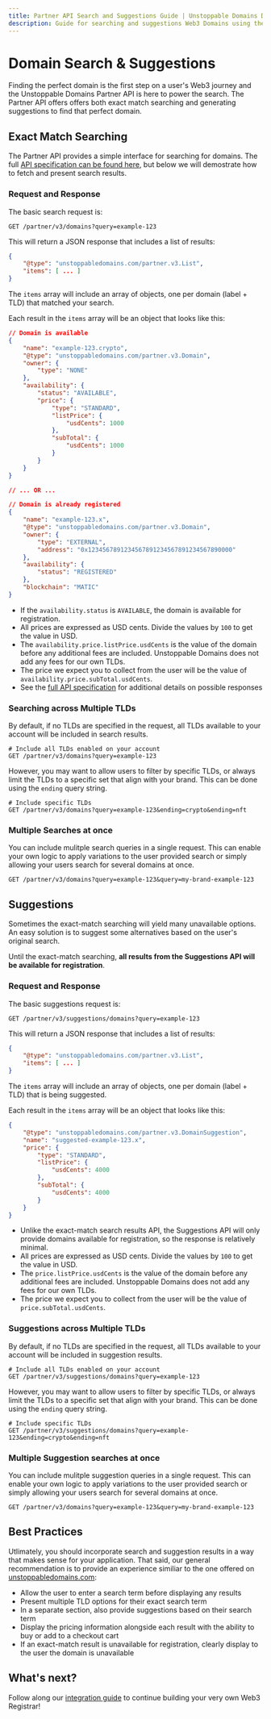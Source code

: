 ```yaml
---
title: Partner API Search and Suggestions Guide | Unstoppable Domains Developer Portal
description: Guide for searching and suggestions Web3 Domains using the Unstoppable Domains Partner API
---
```


# Domain Search & Suggestions

Finding the perfect domain is the first step on a user's Web3 journey and the Unstoppable Domains Partner API is here to power the search. The Partner API offers offers both exact match searching and generating suggestions to find that perfect domain.

## Exact Match Searching

The Partner API provides a simple interface for searching for domains. The full [API specification can be found here](https://docs.unstoppabledomains.com/openapi/partner/latest/#operation/getMultipleDomains), but below we will demostrate how to fetch and present search results.

### Request and Response

The basic search request is:
```
GET /partner/v3/domains?query=example-123
```

This will return a JSON response that includes a list of results:
```json
{
    "@type": "unstoppabledomains.com/partner.v3.List",
    "items": [ ... ]
}
```

The `items` array will include an array of objects, one per domain (label + TLD) that matched your search.

Each result in the `items` array will be an object that looks like this:
```json
// Domain is available
{
    "name": "example-123.crypto",
    "@type": "unstoppabledomains.com/partner.v3.Domain",
    "owner": {
        "type": "NONE"
    },
    "availability": {
        "status": "AVAILABLE",
        "price": {
            "type": "STANDARD",
            "listPrice": {
                "usdCents": 1000
            },
            "subTotal": {
                "usdCents": 1000
            }
        }
    }
}

// ... OR ...

// Domain is already registered
{
    "name": "example-123.x",
    "@type": "unstoppabledomains.com/partner.v3.Domain",
    "owner": {
        "type": "EXTERNAL",
        "address": "0x1234567891234567891234567891234567890000"
    },
    "availability": {
        "status": "REGISTERED"
    },
    "blockchain": "MATIC"
}
```

- If the `availability.status` is `AVAILABLE`, the domain is available for registration.
- All prices are expressed as USD cents. Divide the values by `100` to get the value in USD.
- The `availability.price.listPrice.usdCents` is the value of the domain before any additional fees are included. Unstoppable Domains does not add any fees for our own TLDs.
- The price we expect you to collect from the user will be the value of `availability.price.subTotal.usdCents`.
- See the [full API specification](https://docs.unstoppabledomains.com/openapi/partner/latest/#operation/getMultipleDomains!c=200&path=items/@type&t=response) for additional details on possible responses


### Searching across Multiple TLDs

By default, if no TLDs are specified in the request, all TLDs available to your account will be included in search results.

```
# Include all TLDs enabled on your account
GET /partner/v3/domains?query=example-123
```

However, you may want to allow users to filter by specific TLDs, or always limit the TLDs to a specific set that align with your brand. This can be done using the `ending` query string.

```
# Include specific TLDs
GET /partner/v3/domains?query=example-123&ending=crypto&ending=nft
```

### Multiple Searches at once

You can include mulitple search queries in a single request. This can enable your own logic to apply variations to the user provided search or simply allowing your users search for several domains at once.

```
GET /partner/v3/domains?query=example-123&query=my-brand-example-123
```


## Suggestions

Sometimes the exact-match searching will yield many unavailable options. An easy solution is to suggest some alternatives based on the user's original search.

Until the exact-match searching, **all results from the Suggestions API will be available for registration**.

### Request and Response

The basic suggestions request is:
```
GET /partner/v3/suggestions/domains?query=example-123
```

This will return a JSON response that includes a list of results:
```json
{
    "@type": "unstoppabledomains.com/partner.v3.List",
    "items": [ ... ]
}
```

The `items` array will include an array of objects, one per domain (label + TLD) that is being suggested.

Each result in the `items` array will be an object that looks like this:
```json
{
    "@type": "unstoppabledomains.com/partner.v3.DomainSuggestion",
    "name": "suggested-example-123.x",
    "price": {
        "type": "STANDARD",
        "listPrice": {
            "usdCents": 4000
        },
        "subTotal": {
            "usdCents": 4000
        }
    }
}
```
- Unlike the exact-match search results API, the Suggestions API will only provide domains available for registration, so the response is relatively minimal.
- All prices are expressed as USD cents. Divide the values by `100` to get the value in USD.
- The `price.listPrice.usdCents` is the value of the domain before any additional fees are included. Unstoppable Domains does not add any fees for our own TLDs.
- The price we expect you to collect from the user will be the value of `price.subTotal.usdCents`.

### Suggestions across Multiple TLDs

By default, if no TLDs are specified in the request, all TLDs available to your account will be included in suggestion results.

```
# Include all TLDs enabled on your account
GET /partner/v3/suggestions/domains?query=example-123
```

However, you may want to allow users to filter by specific TLDs, or always limit the TLDs to a specific set that align with your brand. This can be done using the `ending` query string.

```
# Include specific TLDs
GET /partner/v3/suggestions/domains?query=example-123&ending=crypto&ending=nft
```

### Multiple Suggestion searches at once

You can include mulitple suggestion queries in a single request. This can enable your own logic to apply variations to the user provided search or simply allowing your users search for several domains at once.

```
GET /partner/v3/domains?query=example-123&query=my-brand-example-123
```

## Best Practices

Utlimately, you should incorporate search and suggestion results in a way that makes sense for your application. That said, our general recommendation is to provide an experience similiar to the one offered on [unstoppabledomains.com](https://unstoppabledomains.com):
- Allow the user to enter a search term before displaying any results
- Present multiple TLD options for their exact search term
- In a separate section, also provide suggestions based on their search term
- Display the pricing information alongside each result with the ability to buy or add to a checkout cart
- If an exact-match result is unavailable for registration, clearly display to the user the domain is unavailable

## What's next?

Follow along our [integration guide](todo) to continue building your very own Web3 Registrar!
